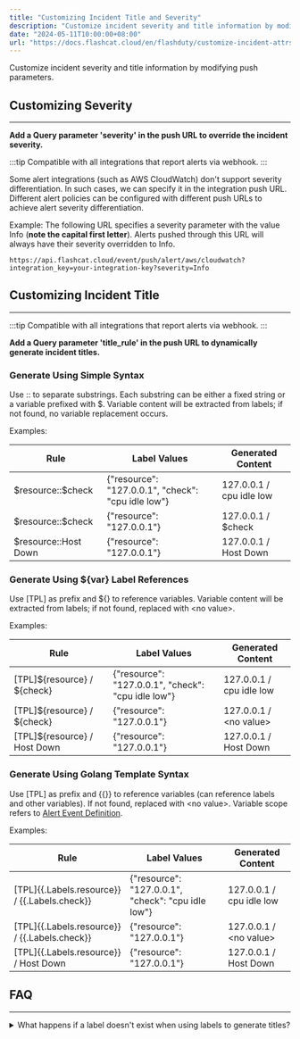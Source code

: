 ```yaml
---
title: "Customizing Incident Title and Severity"
description: "Customize incident severity and title information by modifying push parameters"
date: "2024-05-11T10:00:00+08:00"
url: "https://docs.flashcat.cloud/en/flashduty/customize-incident-attrs"
---
```


Customize incident severity and title information by modifying push parameters.

## Customizing Severity
---

**Add a Query parameter 'severity' in the push URL to override the incident severity.**

:::tip
Compatible with all integrations that report alerts via webhook.
:::

Some alert integrations (such as AWS CloudWatch) don't support severity differentiation. In such cases, we can specify it in the integration push URL. Different alert policies can be configured with different push URLs to achieve alert severity differentiation.

Example: The following URL specifies a severity parameter with the value Info (**note the capital first letter**). Alerts pushed through this URL will always have their severity overridden to Info.
```
https://api.flashcat.cloud/event/push/alert/aws/cloudwatch?integration_key=your-integration-key?severity=Info
```

## Customizing Incident Title
---

:::tip
Compatible with all integrations that report alerts via webhook.
:::

**Add a Query parameter 'title_rule' in the push URL to dynamically generate incident titles.**

### Generate Using Simple Syntax

Use :: to separate substrings. Each substring can be either a fixed string or a variable prefixed with \$. Variable content will be extracted from labels; if not found, no variable replacement occurs.

Examples:

| Rule | Label Values | Generated Content |
| --- | ---| ---- |
|\$resource::\$check | {"resource": "127.0.0.1", "check": "cpu idle low"} | 127.0.0.1 / cpu idle low |
|\$resource::\$check | {"resource": "127.0.0.1"} | 127.0.0.1 / \$check |
|\$resource::Host Down | {"resource": "127.0.0.1"} | 127.0.0.1 / Host Down |


### Generate Using \${var} Label References

Use [TPL] as prefix and \${} to reference variables. Variable content will be extracted from labels; if not found, replaced with \<no value\>.

Examples:

| Rule | Label Values | Generated Content |
| --- | ---| ---- |
|[TPL]\${resource} / \${check}| {"resource": "127.0.0.1", "check": "cpu idle low"} | 127.0.0.1 / cpu idle low |
|[TPL]\${resource} / \${check} | {"resource": "127.0.0.1"} | 127.0.0.1 / \<no value\> |
|[TPL]\${resource} / Host Down | {"resource": "127.0.0.1"} | 127.0.0.1 / Host Down |


### Generate Using Golang Template Syntax

Use [TPL] as prefix and {{}} to reference variables (can reference labels and other variables). If not found, replaced with \<no value\>. Variable scope refers to [Alert Event Definition](#AlertEvent).

Examples:

| Rule | Label Values | Generated Content |
| --- | ---| ---- |
|[TPL]{{.Labels.resource}} / {{.Labels.check}}| {"resource": "127.0.0.1", "check": "cpu idle low"} | 127.0.0.1 / cpu idle low |
|[TPL]{{.Labels.resource}} / {{.Labels.check}} | {"resource": "127.0.0.1"} | 127.0.0.1 / \<no value\> |
|[TPL]{{.Labels.resource}} / Host Down | {"resource": "127.0.0.1"} | 127.0.0.1 / Host Down |

## FAQ
---

<details>
  <summary>What happens if a label doesn't exist when using labels to generate titles?</summary>
  
  It depends on which variable retrieval method you use. The title might retain the original variable information or use \<no value\> as a replacement.
  
  Even if variables cannot be retrieved, it won't affect alert generation. You can debug with confidence.
</details>